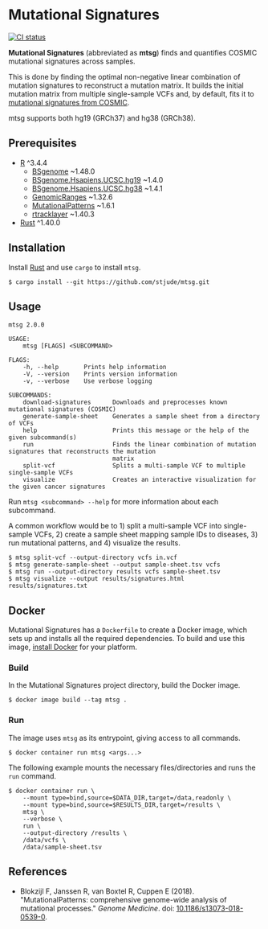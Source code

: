 # Mutational Signatures

[![CI status](https://github.com/stjude/mtsg/workflows/CI/badge.svg)](https://github.com/stjude/mtsg/actions)

**Mutational Signatures** (abbreviated as **mtsg**) finds and quantifies COSMIC
mutational signatures across samples.

This is done by finding the optimal non-negative linear combination of
mutation signatures to reconstruct a mutation matrix. It builds the initial
mutation matrix from multiple single-sample VCFs and, by default, fits it to
[mutational signatures from COSMIC].

mtsg supports both hg19 (GRCh37) and hg38 (GRCh38).

[mutational signatures from COSMIC]: https://cancer.sanger.ac.uk/cosmic/signatures

## Prerequisites

  * [R] ^3.4.4
    * [BSgenome] ~1.48.0
    * [BSgenome.Hsapiens.UCSC.hg19] ~1.4.0
    * [BSgenome.Hsapiens.UCSC.hg38] ~1.4.1
    * [GenomicRanges] ~1.32.6
    * [MutationalPatterns] ~1.6.1
    * [rtracklayer] ~1.40.3
  * [Rust] ^1.40.0

[R]: https://www.r-project.org/
[MutationalPatterns]: https://bioconductor.org/packages/release/bioc/html/MutationalPatterns.html
[BSgenome]: https://bioconductor.org/packages/release/bioc/html/BSgenome.html
[BSgenome.Hsapiens.UCSC.hg19]: https://bioconductor.org/packages/release/data/annotation/html/BSgenome.Hsapiens.UCSC.hg19.html
[BSgenome.Hsapiens.UCSC.hg38]: https://bioconductor.org/packages/release/data/annotation/html/BSgenome.Hsapiens.UCSC.hg38.html
[rtracklayer]: https://bioconductor.org/packages/release/bioc/html/rtracklayer.html
[GenomicRanges]: https://bioconductor.org/packages/release/bioc/html/GenomicRanges.html
[Rust]: https://rust-lang.org/

## Installation

Install [Rust] and use `cargo` to install `mtsg`.

```
$ cargo install --git https://github.com/stjude/mtsg.git
```

[Rust]: https://www.rust-lang.org/tools/install

## Usage

```
mtsg 2.0.0

USAGE:
    mtsg [FLAGS] <SUBCOMMAND>

FLAGS:
    -h, --help       Prints help information
    -V, --version    Prints version information
    -v, --verbose    Use verbose logging

SUBCOMMANDS:
    download-signatures      Downloads and preprocesses known mutational signatures (COSMIC)
    generate-sample-sheet    Generates a sample sheet from a directory of VCFs
    help                     Prints this message or the help of the given subcommand(s)
    run                      Finds the linear combination of mutation signatures that reconstructs the mutation
                             matrix
    split-vcf                Splits a multi-sample VCF to multiple single-sample VCFs
    visualize                Creates an interactive visualization for the given cancer signatures
```

Run `mtsg <subcommand> --help` for more information about each subcommand.

A common workflow would be to 1) split a multi-sample VCF into single-sample
VCFs, 2) create a sample sheet mapping sample IDs to diseases, 3) run
mutational patterns, and 4) visualize the results.

```
$ mtsg split-vcf --output-directory vcfs in.vcf
$ mtsg generate-sample-sheet --output sample-sheet.tsv vcfs
$ mtsg run --output-directory results vcfs sample-sheet.tsv
$ mtsg visualize --output results/signatures.html results/signatures.txt
```

## Docker

Mutational Signatures has a `Dockerfile` to create a Docker image, which sets
up and installs all the required dependencies. To build and use this image,
[install Docker](https://docs.docker.com/install) for your platform.

### Build

In the Mutational Signatures project directory, build the Docker image.

```
$ docker image build --tag mtsg .
```

### Run

The image uses `mtsg` as its entrypoint, giving access to all commands.

```
$ docker container run mtsg <args...>
```

The following example mounts the necessary files/directories and runs the
`run` command.

```
$ docker container run \
    --mount type=bind,source=$DATA_DIR,target=/data,readonly \
    --mount type=bind,source=$RESULTS_DIR,target=/results \
    mtsg \
    --verbose \
    run \
    --output-directory /results \
    /data/vcfs \
    /data/sample-sheet.tsv
```

## References

  * Blokzijl F, Janssen R, van Boxtel R, Cuppen E (2018). "MutationalPatterns:
    comprehensive genome-wide analysis of mutational processes." _Genome
    Medicine_. doi: [10.1186/s13073-018-0539-0].

[10.1186/s13073-018-0539-0]: https://doi.org/10.1186/s13073-018-0539-0
